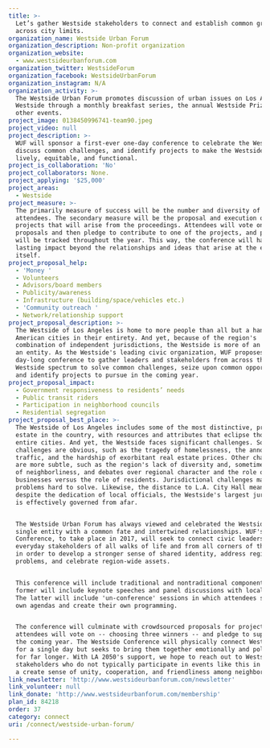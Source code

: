 ```yaml
---
title: >-
  Let’s gather Westside stakeholders to connect and establish common ground
  across city limits.
organization_name: Westside Urban Forum
organization_description: Non-profit organization
organization_website:
  - www.westsideurbanforum.com
organization_twitter: WestsideForum
organization_facebook: WestsideUrbanForum
organization_instagram: N/A
organization_activity: >-
  The Westside Urban Forum promotes discussion of urban issues on Los Angeles'
  Westside through a monthly breakfast series, the annual Westside Prize, and
  other events.
project_image: 0138450996741-team90.jpeg
project_video: null
project_description: >-
  WUF will sponsor a first-ever one-day conference to celebrate the Westside,
  discuss common challenges, and identify projects to make the Westside more
  lively, equitable, and functional.
project_is_collaboration: 'No'
project_collaborators: None.
project_applying: '$25,000'
project_areas:
  - Westside
project_measure: >-
  The primarily measure of success will be the number and diversity of
  attendees. The secondary measure will be the proposal and execution of three
  projects that will arise from the proceedings. Attendees will vote on project
  proposals and then pledge to contribute to one of the projects, and progress
  will be tracked throughout the year. This way, the conference will have a
  lasting impact beyond the relationships and ideas that arise at the event
  itself.
project_proposal_help:
  - 'Money '
  - Volunteers
  - Advisors/board members
  - Publicity/awareness
  - Infrastructure (building/space/vehicles etc.)
  - 'Community outreach '
  - Network/relationship support
project_proposal_description: >-
  The Westside of Los Angeles is home to more people than all but a handful of
  American cities in their entirety. And yet, because of the region's
  combination of independent jurisdictions, the Westside is more of an idea than
  an entity. As the Westside's leading civic organization, WUF proposes a
  day-long conference to gather leaders and stakeholders from across the
  Westside spectrum to solve common challenges, seize upon common opportunities,
  and identify projects to pursue in the coming year.
project_proposal_impact:
  - Government responsiveness to residents’ needs
  - Public transit riders
  - Participation in neighborhood councils
  - Residential segregation
project_proposal_best_place: >-
  The Westside of Los Angeles includes some of the most distinctive, prized real
  estate in the country, with resources and attributes that eclipse those of
  entire cities. And yet, the Westside faces significant challenges. Some
  challenges are obvious, such as the tragedy of homelessness, the annoyance of
  traffic, and the hardship of exorbitant real estate prices. Other challenges
  are more subtle, such as the region's lack of diversity and, sometimes, lack
  of neighborliness, and debates over regional character and the role of
  businesses versus the role of residents. Jurisdictional challenges make these
  problems hard to solve. Likewise, the distance to L.A. City Hall means that,
  despite the dedication of local officials, the Westside's largest jurisdiction
  is effectively governed from afar. 


  The Westside Urban Forum has always viewed and celebrated the Westside as a
  single entity with a common fate and intertwined relationships. WUF's Westside
  Conference, to take place in 2017, will seek to connect civic leaders and
  everyday stakeholders of all walks of life and from all corners of the region
  in order to develop a stronger sense of shared identity, address region-wide
  problems, and celebrate region-wide assets. 


  This conference will include traditional and nontraditional components. The
  former will include keynote speeches and panel discussions with local leaders.
  The latter will include 'un-conference' sessions in which attendees set their
  own agendas and create their own programming. 


  The conference will culminate with crowdsourced proposals for projects that
  attendees will vote on -- choosing three winners -- and pledge to support in
  the coming year. The Westside Conference will physically connect Westsiders
  for a single day but seeks to bring them together emotionally and politically
  for far longer. With LA 2050's support, we hope to reach out to Westside
  stakeholders who do not typically participate in events like this in order to
  a create sense of unity, cooperation, and friendliness among neighbors.
link_newsletter: 'http://www.westsideurbanforum.com/newsletter'
link_volunteer: null
link_donate: 'http://www.westsideurbanforum.com/membership'
plan_id: 84218
order: 37
category: connect
uri: /connect/westside-urban-forum/

---
```

